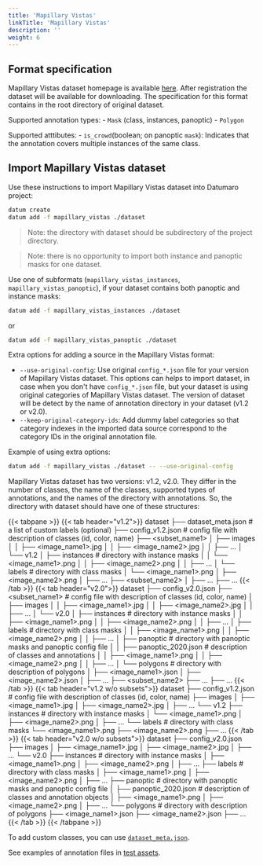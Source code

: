 ```yaml
---
title: 'Mapillary Vistas'
linkTitle: 'Mapillary Vistas'
description: ''
weight: 6
---
```


## Format specification

Mapillary Vistas dataset homepage is available
[here](https://www.mapillary.com/dataset/vistas).
After registration the dataset will be available for downloading.
The specification for this format contains in the root directory of original
dataset.

Supported annotation types:
    - `Mask` (class, instances, panoptic)
    - `Polygon`

Supported atttibutes:
    - `is_crowd`(boolean; on panoptic `mask`): Indicates that the annotation
    covers multiple instances of the same class.

## Import Mapillary Vistas dataset

Use these instructions to import Mapillary Vistas dataset into Datumaro project:

```bash
datum create
datum add -f mapillary_vistas ./dataset
```

> Note: the directory with dataset should be subdirectory of the
> project directory.

> Note: there is no opportunity to import both instance and panoptic
> masks for one dataset.

Use one of subformats (`mapillary_vistas_instances`, `mapillary_vistas_panoptic`),
if your dataset contains both panoptic and instance masks:
```bash
datum add -f mapillary_vistas_instances ./dataset
```
or
``` bash
datum add -f mapillary_vistas_panoptic ./dataset
```

Extra options for adding a source in the Mapillary Vistas format:

- `--use-original-config`: Use original `config_*.json` file for your version of
  Mapillary Vistas dataset. This options can helps to import dataset, in case
  when you don't have `config_*.json` file, but your dataset is using original
  categories of Mapillary Vistas dataset. The version of dataset will be detect
  by the name of annotation directory in your dataset (v1.2 or v2.0).
- `--keep-original-category-ids`: Add dummy label categories so that
 category indexes in the imported data source correspond to the category IDs
 in the original annotation file.

Example of using extra options:
```bash
datum add -f mapillary_vistas ./dataset -- --use-original-config
```
Mapillary Vistas dataset has two versions: v1.2, v2.0.
They differ in the number of classes, the name of the classes, supported types
of annotations, and the names of the directory with annotations.
So, the directory with dataset should have one of these structures:

<!--lint disable fenced-code-flag-->
{{< tabpane >}}
  {{< tab header="v1.2">}}
dataset
├── dataset_meta.json # a list of custom labels (optional)
├── config_v1.2.json # config file with description of classes (id, color, name)
├── <subset_name1>
│   ├── images
│   │   ├── <image_name1>.jpg
│   │   ├── <image_name2>.jpg
│   │   ├── ...
│   └── v1.2
│       ├── instances # directory with instance masks
│       │   └── <image_name1>.png
│       │   ├── <image_name2>.png
│       │   ├── ...
│       └── labels # directory with class masks
│           └── <image_name1>.png
│           ├── <image_name2>.png
│           ├── ...
├── <subset_name2>
│   ├── ...
├── ...
  {{< /tab >}}
  {{< tab header="v2.0">}}
dataset
├── config_v2.0.json
├── <subset_name1> # config file with description of classes (id, color, name)
│   ├── images
│   │   ├── <image_name1>.jpg
│   │   ├── <image_name2>.jpg
│   │   ├── ...
│   └── v2.0
│       ├── instances # directory with instance masks
│       │   ├── <image_name1>.png
│       │   ├── <image_name2>.png
│       │   ├── ...
│       ├── labels # directory with class masks
│       │   ├── <image_name1>.png
│       │   ├── <image_name2>.png
│       │   ├── ...
│       ├── panoptic # directory with panoptic masks and panoptic config file
│       │   ├── panoptic_2020.json # description of classes and annotations
│       │   ├── <image_name1>.png
│       │   ├── <image_name2>.png
│       │   ├── ...
│       └── polygons # directory with description of polygons
│           ├── <image_name1>.json
│           ├── <image_name2>.json
│           ├── ...
├── <subset_name2>
    ├── ...
├── ...
  {{< /tab >}}
  {{< tab header="v1.2 w/o subsets">}}
dataset
├── config_v1.2.json # config file with description of classes (id, color, name)
├── images
│   ├── <image_name1>.jpg
│   ├── <image_name2>.jpg
│   ├── ...
└── v1.2
    ├── instances # directory with instance masks
    │   └── <image_name1>.png
    │   ├── <image_name2>.png
    │   ├── ...
    └── labels # directory with class masks
        └── <image_name1>.png
        ├── <image_name2>.png
        ├── ...
  {{< /tab >}}
  {{< tab header="v2.0 w/o subsets">}}
dataset
├── config_v2.0.json
├── images
│   ├── <image_name1>.jpg
│   ├── <image_name2>.jpg
│   ├── ...
└── v2.0
    ├── instances # directory with instance masks
    │   ├── <image_name1>.png
    │   ├── <image_name2>.png
    │   ├── ...
    ├── labels # directory with class masks
    │   ├── <image_name1>.png
    │   ├── <image_name2>.png
    │   ├── ...
    ├── panoptic # directory with panoptic masks and panoptic config file
    │   ├── panoptic_2020.json # description of classes and annotation objects
    │   ├── <image_name1>.png
    │   ├── <image_name2>.png
    │   ├── ...
    └── polygons # directory with description of polygons
        ├── <image_name1>.json
        ├── <image_name2>.json
        ├── ...
  {{< /tab >}}
{{< /tabpane >}}

To add custom classes, you can use [`dataset_meta.json`](/docs/user-manual/supported_formats/#dataset-meta-file).

See examples of annotation files in
[test assets](https://github.com/openvinotoolkit/datumaro/tree/develop/tests/assets/mapillary_vistas_dataset).
